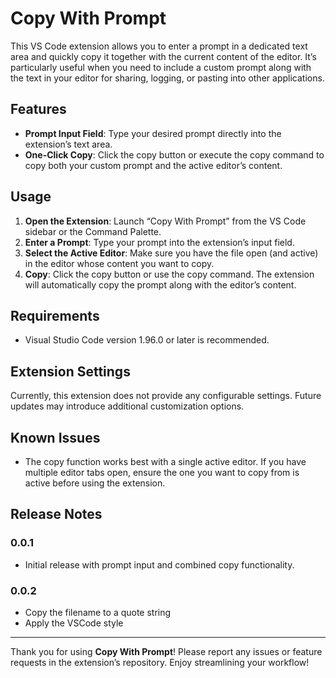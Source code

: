 # Copy With Prompt

This VS Code extension allows you to enter a prompt in a dedicated text area and quickly copy it together with the current content of the editor. It’s particularly useful when you need to include a custom prompt along with the text in your editor for sharing, logging, or pasting into other applications.

## Features

- **Prompt Input Field**: Type your desired prompt directly into the extension’s text area.  
- **One-Click Copy**: Click the copy button or execute the copy command to copy both your custom prompt and the active editor’s content.  

## Usage

1. **Open the Extension**: Launch “Copy With Prompt” from the VS Code sidebar or the Command Palette.
2. **Enter a Prompt**: Type your prompt into the extension’s input field.
3. **Select the Active Editor**: Make sure you have the file open (and active) in the editor whose content you want to copy.
4. **Copy**: Click the copy button or use the copy command. The extension will automatically copy the prompt along with the editor’s content.

## Requirements

- Visual Studio Code version 1.96.0 or later is recommended.

## Extension Settings

Currently, this extension does not provide any configurable settings. Future updates may introduce additional customization options.

## Known Issues

- The copy function works best with a single active editor. If you have multiple editor tabs open, ensure the one you want to copy from is active before using the extension.

## Release Notes

### 0.0.1
- Initial release with prompt input and combined copy functionality.

### 0.0.2
- Copy the filename to a quote string
- Apply the VSCode style

---

Thank you for using **Copy With Prompt**! Please report any issues or feature requests in the extension’s repository. Enjoy streamlining your workflow!